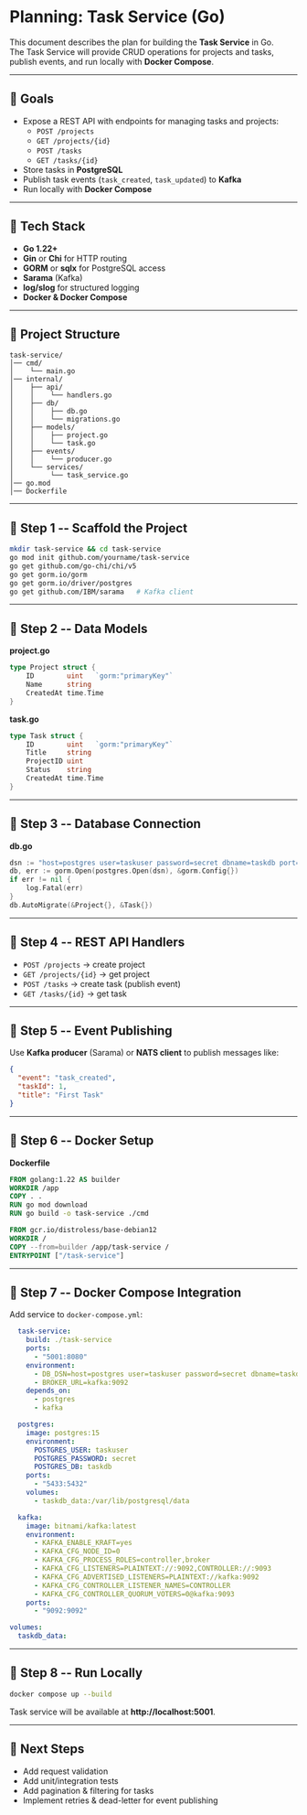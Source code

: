 # Planning: Task Service (Go)

This document describes the plan for building the **Task Service** in
Go.\
The Task Service will provide CRUD operations for projects and tasks,
publish events, and run locally with **Docker Compose**.

------------------------------------------------------------------------

## 🔹 Goals

-   Expose a REST API with endpoints for managing tasks and projects:
    -   `POST /projects`
    -   `GET /projects/{id}`
    -   `POST /tasks`
    -   `GET /tasks/{id}`
-   Store tasks in **PostgreSQL**
-   Publish task events (`task_created`, `task_updated`) to **Kafka**
-   Run locally with **Docker Compose**

------------------------------------------------------------------------

## 🔹 Tech Stack

-   **Go 1.22+**
-   **Gin** or **Chi** for HTTP routing
-   **GORM** or **sqlx** for PostgreSQL access
-   **Sarama** (Kafka)
-   **log/slog** for structured logging
-   **Docker & Docker Compose**

------------------------------------------------------------------------

## 🔹 Project Structure

    task-service/
    │── cmd/
    │    └── main.go
    │── internal/
    │    ├── api/
    │    │    └── handlers.go
    │    ├── db/
    │    │    ├── db.go
    │    │    └── migrations.go
    │    ├── models/
    │    │    ├── project.go
    │    │    └── task.go
    │    ├── events/
    │    │    └── producer.go
    │    └── services/
    │         └── task_service.go
    │── go.mod
    │── Dockerfile

------------------------------------------------------------------------

## 🔹 Step 1 -- Scaffold the Project

``` bash
mkdir task-service && cd task-service
go mod init github.com/yourname/task-service
go get github.com/go-chi/chi/v5
go get gorm.io/gorm
go get gorm.io/driver/postgres
go get github.com/IBM/sarama   # Kafka client
```

------------------------------------------------------------------------

## 🔹 Step 2 -- Data Models

**project.go**

``` go
type Project struct {
    ID        uint   `gorm:"primaryKey"`
    Name      string
    CreatedAt time.Time
}
```

**task.go**

``` go
type Task struct {
    ID        uint   `gorm:"primaryKey"`
    Title     string
    ProjectID uint
    Status    string
    CreatedAt time.Time
}
```

------------------------------------------------------------------------

## 🔹 Step 3 -- Database Connection

**db.go**

``` go
dsn := "host=postgres user=taskuser password=secret dbname=taskdb port=5432 sslmode=disable"
db, err := gorm.Open(postgres.Open(dsn), &gorm.Config{})
if err != nil {
    log.Fatal(err)
}
db.AutoMigrate(&Project{}, &Task{})
```

------------------------------------------------------------------------

## 🔹 Step 4 -- REST API Handlers

-   `POST /projects` → create project
-   `GET /projects/{id}` → get project
-   `POST /tasks` → create task (publish event)
-   `GET /tasks/{id}` → get task

------------------------------------------------------------------------

## 🔹 Step 5 -- Event Publishing

Use **Kafka producer** (Sarama) or **NATS client** to publish messages
like:

``` json
{
  "event": "task_created",
  "taskId": 1,
  "title": "First Task"
}
```

------------------------------------------------------------------------

## 🔹 Step 6 -- Docker Setup

**Dockerfile**

``` dockerfile
FROM golang:1.22 AS builder
WORKDIR /app
COPY . .
RUN go mod download
RUN go build -o task-service ./cmd

FROM gcr.io/distroless/base-debian12
WORKDIR /
COPY --from=builder /app/task-service /
ENTRYPOINT ["/task-service"]
```

------------------------------------------------------------------------

## 🔹 Step 7 -- Docker Compose Integration

Add service to `docker-compose.yml`:

``` yaml
  task-service:
    build: ./task-service
    ports:
      - "5001:8080"
    environment:
      - DB_DSN=host=postgres user=taskuser password=secret dbname=taskdb port=5432 sslmode=disable
      - BROKER_URL=kafka:9092
    depends_on:
      - postgres
      - kafka

  postgres:
    image: postgres:15
    environment:
      POSTGRES_USER: taskuser
      POSTGRES_PASSWORD: secret
      POSTGRES_DB: taskdb
    ports:
      - "5433:5432"
    volumes:
      - taskdb_data:/var/lib/postgresql/data

  kafka:
    image: bitnami/kafka:latest
    environment:
      - KAFKA_ENABLE_KRAFT=yes
      - KAFKA_CFG_NODE_ID=0
      - KAFKA_CFG_PROCESS_ROLES=controller,broker
      - KAFKA_CFG_LISTENERS=PLAINTEXT://:9092,CONTROLLER://:9093
      - KAFKA_CFG_ADVERTISED_LISTENERS=PLAINTEXT://kafka:9092
      - KAFKA_CFG_CONTROLLER_LISTENER_NAMES=CONTROLLER
      - KAFKA_CFG_CONTROLLER_QUORUM_VOTERS=0@kafka:9093
    ports:
      - "9092:9092"

volumes:
  taskdb_data:
```

------------------------------------------------------------------------

## 🔹 Step 8 -- Run Locally

``` bash
docker compose up --build
```

Task service will be available at **http://localhost:5001**.

------------------------------------------------------------------------

## 🔹 Next Steps

-   Add request validation
-   Add unit/integration tests
-   Add pagination & filtering for tasks
-   Implement retries & dead-letter for event publishing
